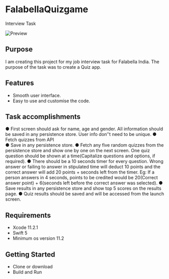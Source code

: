 # FalabellaQuizgame
Interview Task

![Preview](https://github.com/dtiwari1/FalabellaQuizgame/blob/master/Screen%20Recording%202020-05-19%20at%203.45.23%20PM.gif)

Purpose
--------------
I am creating this project for my job interview task for Falabella India. The purpose of the task was to create a Quiz app.

## Features
* Smooth user interface.
* Easy to use and customise the code.

## Task accomplishments

● First screen should ask for name, age and gender. All information should be saved in any persistence store. User info don’'t need to be unique. 
● Fetch quizzes from API  
● Save in any persistence store. 
● Fetch any five random quizzes from the persistence store and show one by one on the next screen. One quiz question should be shown at a time(Capitalize questions and options, if required). 
● There should be a 10 seconds timer for every question. Wrong answer or failing to answer in stipulated time will deduct 10 points and the correct answer will add 20 points + seconds left from the timer. 
Eg: If a person answers in 4 seconds, points to be credited would be 20(Correct answer point) + 6(seconds left before the correct answer was selected). 
● Save results in any persistence store and show top 5 scores on the results page. 
● Quiz results should be saved and will be accessed from the launch screen.


## Requirements
- Xcode 11.2.1
- Swift 5
- Minimum os version 11.2

## Getting Started
- Clone or download
- Build and Run

